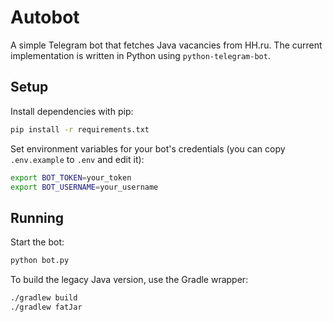 # Autobot

A simple Telegram bot that fetches Java vacancies from HH.ru.
The current implementation is written in Python using
`python-telegram-bot`.

## Setup

Install dependencies with pip:

```bash
pip install -r requirements.txt
```

Set environment variables for your bot's credentials (you can copy
`.env.example` to `.env` and edit it):

```bash
export BOT_TOKEN=your_token
export BOT_USERNAME=your_username
```

## Running

Start the bot:

```bash
python bot.py
```

To build the legacy Java version, use the Gradle wrapper:

```bash
./gradlew build
./gradlew fatJar
```
